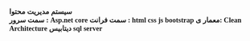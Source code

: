 <h4  style="font-family:Tahoma">
  سیستم مدیریت محتوا
<br>
 سمت سرور : Asp.net core 
 سمت فرانت : html css js bootstrap
معمار ی: Clean Architecture
دیتابیس  sql server 
</h1>
